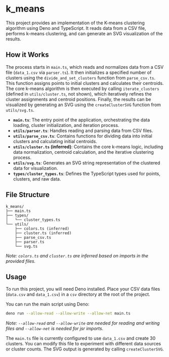 # k_means
This project provides an implementation of the K-means clustering algorithm using Deno and TypeScript. It reads data from a CSV file, performs k-means clustering, and can generate an SVG visualization of the results.

## How it Works
The process starts in `main.ts`, which reads and normalizes data from a CSV file (`data_1.csv` via `parser.ts`). It then initializes a specified number of clusters using the `divide_and_set_clusters` function from `parse_csv.ts`. This function assigns points to initial clusters and calculates their centroids. The core k-means algorithm is then executed by calling `iterate_clusters` (defined in `utils/cluster.ts`, not shown), which iteratively refines the cluster assignments and centroid positions. Finally, the results can be visualized by generating an SVG using the `createClusterSVG` function from `utils/svg.ts`.

- **`main.ts`**: The entry point of the application, orchestrating the data loading, cluster initialization, and iteration process.
- **`utils/parser.ts`**: Handles reading and parsing data from CSV files.
- **`utils/parse_csv.ts`**: Contains functions for dividing data into initial clusters and calculating initial centroids.
- **`utils/cluster.ts` (inferred)**: Contains the core k-means logic, including data normalization, centroid calculation, and the iterative clustering process.
- **`utils/svg.ts`**: Generates an SVG string representation of the clustered data for visualization.
- **`types/cluster_types.ts`**: Defines the TypeScript types used for points, clusters, and raw data.

## File Structure
```
k_means/
├── main.ts
├── types/
│   └── cluster_types.ts
└── utils/
    ├── colors.ts (inferred)
    ├── cluster.ts (inferred)
    ├── parse_csv.ts
    ├── parser.ts
    └── svg.ts
```
*Note: `colors.ts` and `cluster.ts` are inferred based on imports in the provided files.*

## Usage
To run this project, you will need Deno installed. Place your CSV data files (`data.csv` and `data_1.csv`) in a `csv` directory at the root of the project.

You can run the main script using Deno:

```bash
deno run --allow-read --allow-write --allow-net main.ts
```
*Note: `--allow-read` and `--allow-write` are needed for reading and writing files and `--allow-net` is needed for jsr imports.*

The `main.ts` file is currently configured to use `data_1.csv` and create 30 clusters. You can modify this file to experiment with different data sources or cluster counts. The SVG output is generated by calling `createClusterSVG`.

